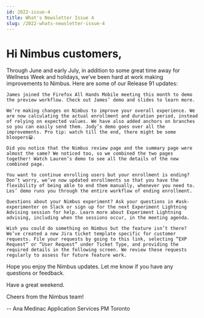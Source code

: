 ```yaml
---
id: 2022-issue-4
title: What's Newsletter Issue 4
slug: /2022-whats-newsletter-issue-4
---
```


# Hi Nimbus customers, 

Through June and early July, in addition to some great time away for Wellness Week and holidays, we’ve been hard at work making improvements to Nimbus. Here are some of our Release 91 updates: 

    James joined the Firefox All Hands Mobile meeting this month to demo the preview workflow. Check out James’ demo and slides to learn more.

    We’re making changes on Nimbus to improve your overall experience. We are now calculating the actual enrollment and duration period, instead of relying on expected values. We have also added anchors on branches so you can easily send them. Jody’s demo goes over all the improvements. Pro tip: watch till the end, there might be some bloopers😁.

    Did you notice that the Nimbus review page and the summary page were almost the same? We noticed too, so we combined the two pages together! Watch Lauren’s demo to see all the details of the new combined page.

    You want to continue enrolling users but your enrollment is ending? Don’t worry, we’ve now updated enrollments so that you have the flexibility of being able to end them manually, whenever you need to. Les’ demo runs you through the entire workflow of ending enrollment.

    Questions about your Nimbus experiment? Ask your questions in #ask-experimenter on Slack or sign up for the next Experiment Lightning Advising session for help. Learn more about Experiment Lightning advising, including when the sessions occur, in the meeting agenda.

    Wish you could do something on Nimbus but the feature isn’t there? We’ve created a new Jira ticket template specific for customer requests. File your requests by going to this link, selecting “EXP Request” or “User Request” under Ticket Type, and providing the required details in the following screen. We review these requests regularly to assess for future feature work.



Hope you enjoy the Nimbus updates. Let me know if you have any questions or feedback. 


Have a great weekend.

Cheers from the Nimbus team!

-- 
Ana Medinac
Application Services PM
Toronto
